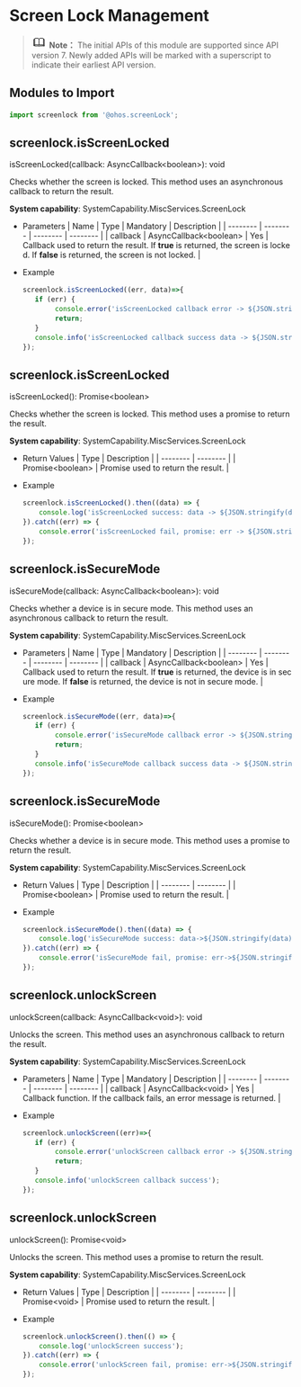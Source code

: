# Screen Lock Management


> ![icon-note.gif](public_sys-resources/icon-note.gif) **Note：**
> The initial APIs of this module are supported since API version 7. Newly added APIs will be marked with a superscript to indicate their earliest API version.


## Modules to Import


```js
import screenlock from '@ohos.screenLock';
```


## screenlock.isScreenLocked

isScreenLocked(callback: AsyncCallback&lt;boolean&gt;): void

Checks whether the screen is locked. This method uses an asynchronous callback to return the result.

**System capability**: SystemCapability.MiscServices.ScreenLock

- Parameters
    | Name | Type | Mandatory | Description |
  | -------- | -------- | -------- | -------- |
  | callback | AsyncCallback&lt;boolean&gt; | Yes | Callback&nbsp;used&nbsp;to&nbsp;return&nbsp;the&nbsp;result.&nbsp;If&nbsp;**true**&nbsp;is&nbsp;returned,&nbsp;the&nbsp;screen&nbsp;is&nbsp;locked.&nbsp;If&nbsp;**false**&nbsp;is&nbsp;returned,&nbsp;the&nbsp;screen&nbsp;is&nbsp;not&nbsp;locked. |

- Example
  
  ```js
  screenlock.isScreenLocked((err, data)=>{      
     if (err) {
          console.error('isScreenLocked callback error -> ${JSON.stringify(err)}');
          return;    
     }
     console.info('isScreenLocked callback success data -> ${JSON.stringify(data)}');
  });
  ```


## screenlock.isScreenLocked

isScreenLocked(): Promise&lt;boolean&gt;

Checks whether the screen is locked. This method uses a promise to return the result.

**System capability**: SystemCapability.MiscServices.ScreenLock

- Return Values
    | Type | Description |
  | -------- | -------- |
  | Promise&lt;boolean&gt; | Promise&nbsp;used&nbsp;to&nbsp;return&nbsp;the&nbsp;result. |

- Example
  
  ```js
  screenlock.isScreenLocked().then((data) => {
      console.log('isScreenLocked success: data -> ${JSON.stringify(data)}');
  }).catch((err) => {
      console.error('isScreenLocked fail, promise: err -> ${JSON.stringify(err)}');
  });
  ```


## screenlock.isSecureMode

isSecureMode(callback: AsyncCallback&lt;boolean&gt;): void


Checks whether a device is in secure mode. This method uses an asynchronous callback to return the result.


**System capability**: SystemCapability.MiscServices.ScreenLock


- Parameters
    | Name | Type | Mandatory | Description |
  | -------- | -------- | -------- | -------- |
  | callback | AsyncCallback&lt;boolean&gt; | Yes | Callback&nbsp;used&nbsp;to&nbsp;return&nbsp;the&nbsp;result.&nbsp;If&nbsp;**true**&nbsp;is&nbsp;returned,&nbsp;the&nbsp;device&nbsp;is&nbsp;in&nbsp;secure&nbsp;mode.&nbsp;If&nbsp;**false**&nbsp;is&nbsp;returned,&nbsp;the&nbsp;device&nbsp;is&nbsp;not&nbsp;in&nbsp;secure&nbsp;mode. |

- Example
  
  ```js
  screenlock.isSecureMode((err, data)=>{      
     if (err) {
          console.error('isSecureMode callback error -> ${JSON.stringify(err)}');
          return;    
     }
     console.info('isSecureMode callback success data -> ${JSON.stringify(err)}');
  });
  ```


## screenlock.isSecureMode

isSecureMode(): Promise&lt;boolean&gt;

Checks whether a device is in secure mode. This method uses a promise to return the result.

**System capability**: SystemCapability.MiscServices.ScreenLock

- Return Values
    | Type | Description |
  | -------- | -------- |
  | Promise&lt;boolean&gt; | Promise&nbsp;used&nbsp;to&nbsp;return&nbsp;the&nbsp;result. |

- Example
  
  ```js
  screenlock.isSecureMode().then((data) => {
      console.log('isSecureMode success: data->${JSON.stringify(data)}');
  }).catch((err) => {
      console.error('isSecureMode fail, promise: err->${JSON.stringify(err)}');
  });
  ```


## screenlock.unlockScreen

unlockScreen(callback: AsyncCallback&lt;void&gt;): void


Unlocks the screen. This method uses an asynchronous callback to return the result.


**System capability**: SystemCapability.MiscServices.ScreenLock


- Parameters
    | Name | Type | Mandatory | Description |
  | -------- | -------- | -------- | -------- |
  | callback | AsyncCallback&lt;void&gt; | Yes | Callback&nbsp;function.&nbsp;If&nbsp;the&nbsp;callback&nbsp;fails,&nbsp;an&nbsp;error&nbsp;message&nbsp;is&nbsp;returned. |

- Example
  
  ```js
  screenlock.unlockScreen((err)=>{      
     if (err) {
          console.error('unlockScreen callback error -> ${JSON.stringify(err)}');
          return;    
     }
     console.info('unlockScreen callback success');
  });
  ```


## screenlock.unlockScreen

unlockScreen(): Promise&lt;void&gt;

Unlocks the screen. This method uses a promise to return the result.

**System capability**: SystemCapability.MiscServices.ScreenLock

- Return Values
    | Type | Description |
  | -------- | -------- |
  | Promise&lt;void&gt; | Promise&nbsp;used&nbsp;to&nbsp;return&nbsp;the&nbsp;result. |

- Example
  
  ```js
  screenlock.unlockScreen().then(() => {
      console.log('unlockScreen success');
  }).catch((err) => {
      console.error('unlockScreen fail, promise: err->${JSON.stringify(err)}');
  });
  ```
